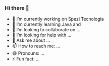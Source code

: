 ### Hi there 👋

- 🔭 I’m currently working on Spezi Tecnologia
- 🌱 I’m currently learning Java and 
- 👯 I’m looking to collaborate on ...
- 🤔 I’m looking for help with ...
- 💬 Ask me about ...
- 📫 How to reach me: ...
- 😄 Pronouns: ...
- ⚡ Fun fact: ...

